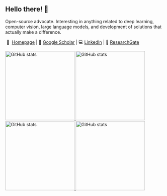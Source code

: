 ## Hello there! :wave:
Open-source advocate. Interesting in anything related to deep learning, computer vision, large language models, and development of solutions that actually make a difference.

&nbsp;🏡 &nbsp;[Homepage](https://andreped.dev/)&nbsp;|&nbsp;📖&nbsp;[Google Scholar](https://scholar.google.com/citations?user=U20zUHQAAAAJ&hl=no&oi=sra)&nbsp;|&nbsp;💻&nbsp;[LinkedIn](https://www.linkedin.com/in/andr%C3%A9-pedersen/)&nbsp;|&nbsp;🧙‍&nbsp;[ResearchGate](https://www.researchgate.net/profile/Andre-Pedersen)&nbsp;

<!---
![](http://github-profile-summary-cards.vercel.app/api/cards/stats?username=andreped&show_icons=true&include_all_commits=true&count_private=true&role=OWNER,ORGANIZATION_MEMBER,COLLABORATOR&theme=transparent)
![](http://github-profile-summary-cards.vercel.app/api/cards/stats?username=andreped&show_icons=true&include_all_commits=true&count_private=true&role=OWNER,ORGANIZATION_MEMBER,COLLABORATOR&theme=transparent)
![](http://github-profile-summary-cards.vercel.app/api/cards/repos-per-language?username=andreped&theme=transparent)
-->

<!---
I'm a Research Scientist at [SINTEF Medical Image Analysis](https://www.sintef.no/en/digital/departments-new/department-of-health-research/) and PhD Candidate at the [Department of Clinical and Molecular Medicine](https://www.ntnu.edu/ikom) at [NTNU](https://www.ntnu.edu/). My research include machine learning, image analysis, software development, and computational statistics in the field of medicine. The data types range from 3D MRI images, gigapixel histopathological images, bronchoscopy videos, free text, and recently mobile sensor data. I'm an open-source advocate, with keen interest in accelerating research and development by making all my research and implementations as public and easily interpretable as possible. More information about my research and teaching can be found on my [personal website](https://andreped.github.io/). Below are listed some projects I have been involved in, either lead or participating/contributing.

-->

<!-- Light Mode -->
<div align="left">
  <a href="https://github.com/anuraghazra/github-readme-stats#gh-light-mode-only">
    <img height=220 src="https://github-readme-stats-git-masterrstaa-rickstaa.vercel.app/api?username=andreped&show_icons=true&line_height=28&hide_border=false&card_width=347&include_all_commits=true&role=owner,collaborator&show=reviews,discussions_answered&rank_icon=percentile&exclude_repo=github-readme-stats&theme=transparent#gh-light-mode-only" alt="GitHub stats" />
    <img height=220 src="https://github-readme-stats.vercel.app/api/top-langs/?username=andreped&layout=compact&langs_count=12&theme=transparent&size_weight=0.7&count_weight=0.3" alt="GitHub stats" />
  </a>
</div>

<!-- Dark Mode -->
<div align="left">
  <a href="https://github.com/anuraghazra/github-readme-stats#gh-dark-mode-only">
    <img height=220 src="https://github-readme-stats-git-masterrstaa-rickstaa.vercel.app/api?username=andreped&show_icons=true&line_height=28&hide_border=false&card_width=347&include_all_commits=true&role=owner,collaborator&show=reviews,discussions_answered&rank_icon=percentile&exclude_repo=github-readme-stats&theme=transparent&bg_color=000000#gh-dark-mode-only" alt="GitHub stats" />
    <img height=220 src="https://github-readme-stats.vercel.app/api/top-langs/?username=andreped&layout=compact&langs_count=12&theme=dark&bg_color=000000#gh-dark-mode-only&size_weight=0.7&count_weight=0.3" alt="GitHub stats" />
  </a>
</a>
</div>
